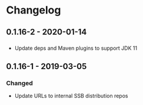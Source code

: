 # Changelog 

## 0.1.16-2 - 2020-01-14

###

* Update deps and Maven plugins to support JDK 11

## 0.1.16-1 - 2019-03-05

### Changed

* Update URLs to internal SSB distribution repos